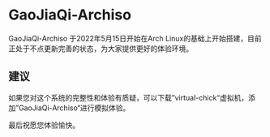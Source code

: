 # GaoJiaQi-Archiso
GaoJiaQi-Archiso   于2022年5月15日开始在Arch Linux的基础上开始搭建，目前正处于不点更新完善的状态，为大家提供更好的体验环境。
## 建议
如果您对这个系统的完整性和体验有质疑，可以下载”virtual-chick“虚拟机，添加”GaoJiaQi-Archiso“进行模拟体验。
 
 
最后祝愿您体验愉快。
